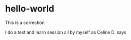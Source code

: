 # hello-world

This is a correction

I do a test and learn session all by myself as Celine D. says  

